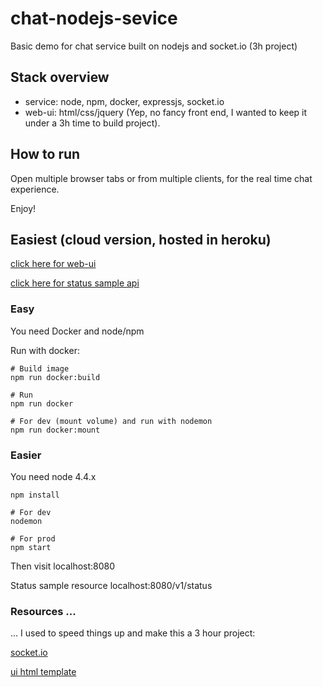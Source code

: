 # chat-nodejs-sevice

Basic demo for chat service built on nodejs and socket.io (3h project)

## Stack overview

- service: node, npm, docker, expressjs, socket.io
- web-ui: html/css/jquery (Yep, no fancy front end, I wanted to keep it under a 3h time to build project).

## How to run

Open multiple browser tabs or from multiple clients,
for the real time chat experience.

Enjoy!

## Easiest (cloud version, hosted in heroku)

[click here for web-ui](http://chat-nodejs-service.herokuapp.com/)

[click here for status sample api](http://chat-nodejs-service.herokuapp.com/v1/status)

### Easy

You need Docker and node/npm

Run with docker:

    # Build image
    npm run docker:build

    # Run
    npm run docker

    # For dev (mount volume) and run with nodemon
    npm run docker:mount

### Easier

You need node 4.4.x

    npm install

    # For dev
    nodemon

    # For prod
    npm start

Then visit localhost:8080

Status sample resource
localhost:8080/v1/status

### Resources ...

... I used to speed things up and make this a 3 hour
project:

[socket.io](http://socket.io/get-started/)

[ui html template](https://codepen.io/Varo/pen/gbZzgr)
